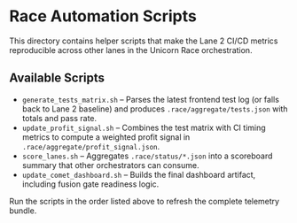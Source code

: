 # Race Automation Scripts

This directory contains helper scripts that make the Lane 2 CI/CD metrics reproducible across other lanes in the Unicorn Race orchestration.

## Available Scripts

- `generate_tests_matrix.sh` – Parses the latest frontend test log (or falls back to Lane 2 baseline) and produces `.race/aggregate/tests.json` with totals and pass rate.
- `update_profit_signal.sh` – Combines the test matrix with CI timing metrics to compute a weighted profit signal in `.race/aggregate/profit_signal.json`.
- `score_lanes.sh` – Aggregates `.race/status/*.json` into a scoreboard summary that other orchestrators can consume.
- `update_comet_dashboard.sh` – Builds the final dashboard artifact, including fusion gate readiness logic.

Run the scripts in the order listed above to refresh the complete telemetry bundle.
